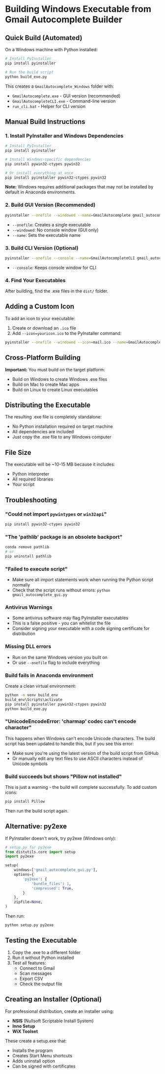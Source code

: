 # Building Windows Executable from Gmail Autocomplete Builder

## Quick Build (Automated)

On a Windows machine with Python installed:

```bash
# Install PyInstaller
pip install pyinstaller

# Run the build script
python build_exe.py
```

This creates a `GmailAutocomplete_Windows` folder with:
- `GmailAutocomplete.exe` - GUI version (recommended)
- `GmailAutocompleteCLI.exe` - Command-line version
- `run_cli.bat` - Helper for CLI version

## Manual Build Instructions

### 1. Install PyInstaller and Windows Dependencies

```bash
# Install PyInstaller
pip install pyinstaller

# Install Windows-specific dependencies
pip install pywin32-ctypes pywin32

# Or install everything at once
pip install pyinstaller pywin32-ctypes pywin32
```

**Note:** Windows requires additional packages that may not be installed by default in Anaconda environments.

### 2. Build GUI Version (Recommended)

```bash
pyinstaller --onefile --windowed --name=GmailAutocomplete gmail_autocomplete_gui.py
```

- `--onefile`: Creates a single executable
- `--windowed`: No console window (GUI only)
- `--name`: Sets the executable name

### 3. Build CLI Version (Optional)

```bash
pyinstaller --onefile --console --name=GmailAutocompleteCLI gmail_autocomplete_builder.py
```

- `--console`: Keeps console window for CLI

### 4. Find Your Executables

After building, find the .exe files in the `dist/` folder.

## Adding a Custom Icon

To add an icon to your executable:

1. Create or download an `.ico` file
2. Add `--icon=youricon.ico` to the PyInstaller command:

```bash
pyinstaller --onefile --windowed --icon=mail.ico --name=GmailAutocomplete gmail_autocomplete_gui.py
```

## Cross-Platform Building

**Important:** You must build on the target platform:
- Build on Windows to create Windows .exe files
- Build on Mac to create Mac apps
- Build on Linux to create Linux executables

## Distributing the Executable

The resulting .exe file is completely standalone:
- No Python installation required on target machine
- All dependencies are included
- Just copy the .exe file to any Windows computer

## File Size

The executable will be ~10-15 MB because it includes:
- Python interpreter
- All required libraries
- Your script

## Troubleshooting

### "Could not import `pywintypes` or `win32api`"
```bash
pip install pywin32-ctypes pywin32
```

### "The 'pathlib' package is an obsolete backport"
```bash
conda remove pathlib
# or
pip uninstall pathlib
```

### "Failed to execute script"
- Make sure all import statements work when running the Python script normally
- Check that the script runs without errors: `python gmail_autocomplete_gui.py`

### Antivirus Warnings
- Some antivirus software may flag PyInstaller executables
- This is a false positive - you can whitelist the file
- Consider signing your executable with a code signing certificate for distribution

### Missing DLL errors
- Run on the same Windows version you built on
- Or use `--onefile` flag to include everything

### Build fails in Anaconda environment
Create a clean virtual environment:
```bash
python -m venv build_env
build_env\Scripts\activate
pip install pyinstaller pywin32-ctypes pywin32
python build_exe.py
```

### "UnicodeEncodeError: 'charmap' codec can't encode character"
This happens when Windows can't encode Unicode characters. The build script has been updated to handle this, but if you see this error:
- Make sure you're using the latest version of the build script from GitHub
- Or manually edit any text files to use ASCII characters instead of Unicode symbols

### Build succeeds but shows "Pillow not installed"
This is just a warning - the build will complete successfully. To add custom icons:
```bash
pip install Pillow
```
Then run the build script again.

## Alternative: py2exe

If PyInstaller doesn't work, try py2exe (Windows only):

```python
# setup.py for py2exe
from distutils.core import setup
import py2exe

setup(
    windows=['gmail_autocomplete_gui.py'],
    options={
        'py2exe': {
            'bundle_files': 1,
            'compressed': True,
        }
    },
    zipfile=None,
)
```

Then run:
```bash
python setup.py py2exe
```

## Testing the Executable

1. Copy the .exe to a different folder
2. Run it without Python installed
3. Test all features:
   - Connect to Gmail
   - Scan messages
   - Export CSV
   - Check the output file

## Creating an Installer (Optional)

For professional distribution, create an installer using:
- **NSIS** (Nullsoft Scriptable Install System)
- **Inno Setup**
- **WiX Toolset**

These create a setup.exe that:
- Installs the program
- Creates Start Menu shortcuts
- Adds uninstall option
- Can be signed with certificates